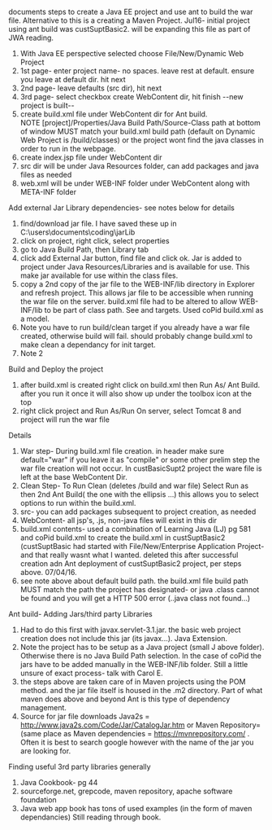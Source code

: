documents steps to create a Java EE project and use ant to build the war file.  Alternative to this is a creating a Maven Project.
Jul16- initial project using ant build was custSuptBasic2.  will be expanding this file as part of JWA reading.

1) With Java EE perspective selected choose File/New/Dynamic Web Project
2) 1st page- enter project name- no spaces.  leave rest at default.  ensure you leave at default dir. hit next
3) 2nd page- leave defaults (src dir), hit next
4) 3rd page- select checkbox create WebContent dir, hit finish
--new project is built--
5) create build.xml file under WebContent dir for Ant build.  
		NOTE [project]/Properties/Java Build Path/Source-Class path at bottom of window MUST match your build.xml build path (default  		on Dynamic Web Project is /build/classes)  or the project wont find the java classes in order to run in the webpage.
6) create index.jsp file under WebContent dir
7) src dir will be under Java Resources folder, can add packages and java files as needed
8) web.xml will be under WEB-INF folder under WebContent along with META-INF folder

Add external Jar Library dependencies- see notes below for details
1) find/download jar file.  I have saved these up in C:\users\documents\coding\jarLib
2) click on project, right click, select properties
3) go to Java Build Path, then Library tab
4) click add External Jar button, find file and click ok.  Jar is added to project under Java Resources/Libraries and is available for use. This make jar available for use within the class files.
5) copy a 2nd copy of the jar file to the WEB-INF/lib directory in Explorer and refresh project.  This allows jar file to be accessible when running the war file on the server.  build.xml file had to be altered to allow WEB-INF/lib to be part of class path.  See <patternset> <path> and <compile> targets.  Used coPid build.xml as a model.
6) Note you have to run build/clean target if you already have a war file created, otherwise build will fail.  should probably change build.xml to make clean a dependancy for init target.
7) Note 2


Build and Deploy the project
1) after build.xml is created right click on build.xml then Run As/ Ant Build.  after you run it once it will also show up under the toolbox icon at the top
2) right click project and Run As/Run On server, select Tomcat 8 and project will run the war file

Details
1) War step- During build.xml file creation.  in header make sure default="war" if you leave it as "compile" or some other prelim step the war file creation will not occur.  In custBasicSupt2 project the ware file is left at the base WebContent Dir.
2) Clean Step- To Run Clean (deletes /build and war file) Select Run as then 2nd Ant Build( the one with the ellipsis ...)  this allows you to select options to run within the build.xml.
3) src- you can add packages subsequent to project creation, as needed
4) WebContent- all jsp's, .js, non-java files will exist in this dir
5) build.xml contents- used a combination of Learning Java (LJ) pg 581 and coPid build.xml to create the build.xml in custSuptBasic2 (custSuptBasic had started with File/New/Enterprise Application Project- and that really wasnt what I wanted.  deleted this after successful creation adn Ant deployment of custSuptBasic2 project, per steps above.  07/04/16.
6) see note above about default build path.  the build.xml file build path MUST match the path the project has designated- or java  .class cannot be found and you will get a HTTP 500 error (..java class not found...)

Ant build- Adding Jars/third party Libraries
1) Had to do this first with javax.servlet-3.1.jar.  the basic web project creation does not include this jar (its javax...).  Java Extension.
2) Note the project has to be setup as a Java project (small J above folder).  Otherwise there is no Java Build Path selection.  In the case of coPid the jars have to be added manually in the WEB-INF/lib folder.  Still a little unsure of exact process- talk with Carol E.
3) the steps above are taken care of in Maven projects using the POM <dependency> method. and the jar file itself is housed in the .m2 directory.  Part of what maven does above and beyond Ant is this type of dependency management.
4) Source for jar file downloads Java2s = http://www.java2s.com/Code/Jar/CatalogJar.htm or Maven Repository= (same place as Maven dependencies = https://mvnrepository.com/  . Often it is best to search google however with the name of the jar you are looking for.

Finding useful 3rd party libraries generally
1) Java Cookbook- pg 44
2) sourceforge.net, grepcode, maven repository, apache software foundation
3) Java web app book has tons of used examples (in the form of maven dependancies) Still reading through book.


